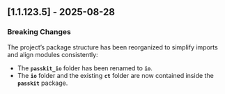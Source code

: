 ## [1.1.123.5] - 2025-08-28
### Breaking Changes
The project’s package structure has been reorganized to simplify imports and align modules consistently:

- The **`passkit_io`** folder has been renamed to **`io`**.  
- The **`io`** folder and the existing **`ct`** folder are now contained inside the **`passkit`** package. 